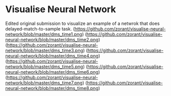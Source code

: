 # Visualise Neural Network
Edited original submission to visualize an example of a netwrok that does delayed-match-to-sample task.
(https://github.com/zorant/visualise-neural-network/blob/master/dms_time1.png)
(https://github.com/zorant/visualise-neural-network/blob/master/dms_time2.png)
(https://github.com/zorant/visualise-neural-network/blob/master/dms_time3.png)
(https://github.com/zorant/visualise-neural-network/blob/master/dms_time4.png)
(https://github.com/zorant/visualise-neural-network/blob/master/dms_time5.png)
(https://github.com/zorant/visualise-neural-network/blob/master/dms_time6.png)
(https://github.com/zorant/visualise-neural-network/blob/master/dms_time7.png)
(https://github.com/zorant/visualise-neural-network/blob/master/dms_time8.png)
